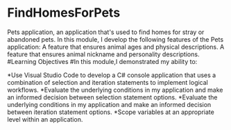 # FindHomesForPets
Pets application, an application that's used to find homes for stray or abandoned pets. In this module, I develop the following features of the Pets application:  A feature that ensures animal ages and physical descriptions. A feature that ensures animal nickname and personality descriptions.
#Learning Objectives
#In this module,I demonstrated my ability to:

*Use Visual Studio Code to develop a C# console application that uses a combination of selection and iteration statements to implement logical workflows.
*Evaluate the underlying conditions in my application and make an informed decision between selection statement options.
*Evaluate the underlying conditions in my application and make an informed decision between iteration statement options.
*Scope variables at an appropriate level within an application.
